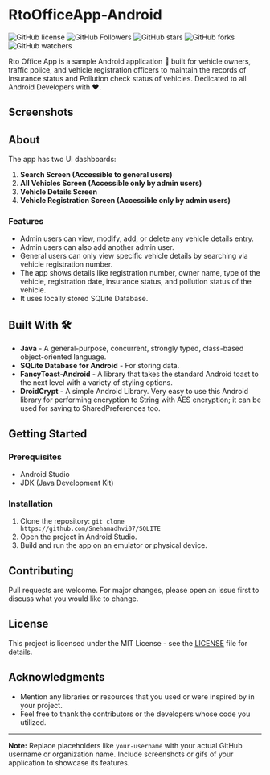 # RtoOfficeApp-Android

![GitHub license](https://img.shields.io/badge/license-MIT-blue.svg)
![GitHub Followers](https://img.shields.io/github/followers/your-username?label=Follow&style=social)
![GitHub stars](https://img.shields.io/github/stars/your-username/RtoOfficeApp-Android?style=social)
![GitHub forks](https://img.shields.io/github/forks/your-username/RtoOfficeApp-Android?style=social)
![GitHub watchers](https://img.shields.io/github/watchers/your-username/RtoOfficeApp-Android?style=social)

Rto Office App is a sample Android application 📱 built for vehicle owners, traffic police, and vehicle registration officers to maintain the records of Insurance status and Pollution check status of vehicles. Dedicated to all Android Developers with ❤️.

## Screenshots

<!-- Include screenshots or gifs of your application -->
<!-- ![Screenshot 1](path/to/screenshot1.png) -->

## About

The app has two UI dashboards:
1. **Search Screen (Accessible to general users)**
2. **All Vehicles Screen (Accessible only by admin users)**
3. **Vehicle Details Screen**
4. **Vehicle Registration Screen (Accessible only by admin users)**

### Features

- Admin users can view, modify, add, or delete any vehicle details entry.
- Admin users can also add another admin user.
- General users can only view specific vehicle details by searching via vehicle registration number.
- The app shows details like registration number, owner name, type of the vehicle, registration date, insurance status, and pollution status of the vehicle.
- It uses locally stored SQLite Database.

## Built With 🛠

- **Java** - A general-purpose, concurrent, strongly typed, class-based object-oriented language.
- **SQLite Database for Android** - For storing data.
- **FancyToast-Android** - A library that takes the standard Android toast to the next level with a variety of styling options.
- **DroidCrypt** - A simple Android Library. Very easy to use this Android library for performing encryption to String with AES encryption; it can be used for saving to SharedPreferences too.

## Getting Started

### Prerequisites

- Android Studio
- JDK (Java Development Kit)

### Installation

1. Clone the repository: `git clone https://github.com/Snehamadhvi07/SQLITE`
2. Open the project in Android Studio.
3. Build and run the app on an emulator or physical device.

## Contributing

Pull requests are welcome. For major changes, please open an issue first to discuss what you would like to change.

## License

This project is licensed under the MIT License - see the [LICENSE](LICENSE) file for details.

## Acknowledgments

- Mention any libraries or resources that you used or were inspired by in your project.
- Feel free to thank the contributors or the developers whose code you utilized.

---
**Note:** Replace placeholders like `your-username` with your actual GitHub username or organization name. Include screenshots or gifs of your application to showcase its features.
